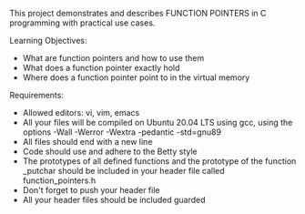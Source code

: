 This project demonstrates and describes FUNCTION POINTERS in C programming with practical use cases.

Learning Objectives:
- What are function pointers and how to use them
- What does a function pointer exactly hold
- Where does a function pointer point to in the virtual memory

Requirements:
- Allowed editors: vi, vim, emacs
- All your files will be compiled on Ubuntu 20.04 LTS using gcc, using the options -Wall -Werror -Wextra -pedantic -std=gnu89
- All files should end with a new line
- Code should use and adhere to the Betty style
- The prototypes of all defined functions and the prototype of the function _putchar should be included in your header file called function_pointers.h
- Don't forget to push your header file
- All your header files should be included guarded
